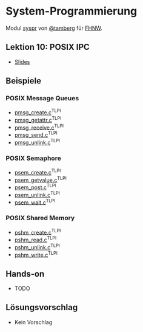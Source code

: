 # System-Programmierung
Modul [syspr]( https://www.fhnw.ch/de/studium/module/6008081) von [@tamberg](https://twitter.com/tamberg) für [FHNW](https://www.fhnw.ch/).

## Lektion 10: POSIX IPC
- [Slides](http://www.tamberg.org/fhnw/2024/hs/Syspr10PosixIPC.pdf)

## Beispiele

### POSIX Message Queues
- [pmsg_create.c](http://man7.org/tlpi/code/online/book/pmsg/pmsg_create.c.html)<sup>TLPI</sup>
- [pmsg_getattr.c](http://man7.org/tlpi/code/online/book/pmsg/pmsg_getattr.c.html)<sup>TLPI</sup>
- [pmsg_receive.c](http://man7.org/tlpi/code/online/book/pmsg/pmsg_receive.c.html)<sup>TLPI</sup>
- [pmsg_send.c](http://man7.org/tlpi/code/online/book/pmsg/pmsg_send.c.html)<sup>TLPI</sup>
- [pmsg_unlink.c](http://man7.org/tlpi/code/online/book/pmsg/pmsg_unlink.c.html)<sup>TLPI</sup>

### POSIX Semaphore
- [psem_create.c](http://man7.org/tlpi/code/online/book/psem/psem_create.c.html)<sup>TLPI</sup>
- [psem_getvalue.c](http://man7.org/tlpi/code/online/book/psem/psem_getvalue.c.html)<sup>TLPI</sup>
- [psem_post.c](http://man7.org/tlpi/code/online/book/psem/psem_post.c.html)<sup>TLPI</sup>
- [psem_unlink.c](http://man7.org/tlpi/code/online/book/psem/psem_unlink.c.html)<sup>TLPI</sup>
- [psem_wait.c](http://man7.org/tlpi/code/online/book/psem/psem_wait.c.html)<sup>TLPI</sup>

### POSIX Shared Memory
- [pshm_create.c](http://man7.org/tlpi/code/online/book/pshm/pshm_create.c.html)<sup>TLPI</sup>
- [pshm_read.c](http://man7.org/tlpi/code/online/book/pshm/pshm_read.c.html)<sup>TLPI</sup>
- [pshm_unlink.c](http://man7.org/tlpi/code/online/book/pshm/pshm_unlink.c.html)<sup>TLPI</sup>
- [pshm_write.c](http://man7.org/tlpi/code/online/book/pshm/pshm_write.c.html)<sup>TLPI</sup>

## Hands-on
- TODO

## Lösungsvorschlag
- Kein Vorschlag
